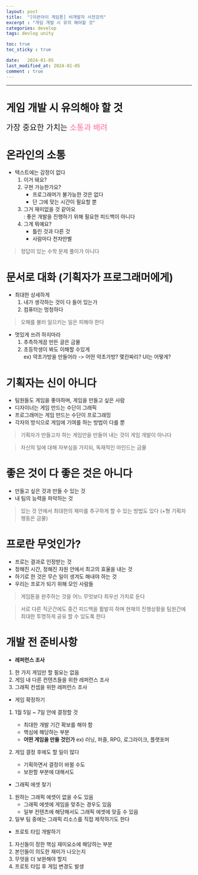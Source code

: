 ```yaml
---
layout: post
title:  "[이븐아이 게임톤] 비개발자 사전강의"
excerpt : "개임 개발 시 유의 해야할 것"
categories: develop
tags: devlog unity

toc: true
toc_sticky : true

date:   2024-01-05
last_modified_at: 2024-01-05
comment : true
---
```


---
# 게임 개발 시 유의해야 할 것

<span style = "font-size:150%"> 가장 중요한 가치는 <span style="color:#FF6495ED"> 소통과 배려</span></span>

# 온라인의 소통
 - 텍스트에는 감정이 없다
    1) 이거 돼요?  
    2) 구현 가능한가요?  
       * 프로그래머가 불가능한 것은 없다  
       * 단 그에 맞는 시간이 필요할 뿐  
    3) 그거 재미없을 것 같아요  
      : 좋은 개발을 진행하기 위해 필요한 피드백이 아니다  
    4) 그게 뭐예요?  
       * 틀린 것과 다른 것  
       * 사람마다 천차만별  

 > 정답이 있는 수학 문제 풀이가 아니다

# 문서로 대화 (기획자가 프로그래머에게)
 - 최대한 상세하게  
    1) 내가 생각하는 것이 다 들어 있는가  
    2) 컴퓨터는 멍청하다  
 > 오해를 불러 일으키는 일은 피해야 한다  
 - 멋있게 쓰려 하지마라  
    1) 추측하게끔 만든 글은 금물  
    2) 초등학생이 봐도 이해할 수있게  
    ex) 약초가방을 만들어라 -> 어떤 약초가방? 몇칸짜리? UI는 어떻게?  

# 기획자는 신이 아니다  
 - 팀원들도 게임을 좋아하며, 게임을 만들고 싶은 사람  
 - 디자이너는 게임 만드는 수단이 그래픽  
 - 프로그래머는 게임 만드는 수단이 프로그래밍  
 - 각자의 방식으로 게임에 기여를 하는 방법이 다를 뿐  

 > 기획자가 만들고자 하는 게임만을 만들어 내는 것이 게임 개발이 아니다  

 > 자신의 일에 대해 자부심을 가지되, 독재적인 마인드는 금물

# 좋은 것이 다 좋은 것은 아니다
 - 만들고 싶은 것과 만들 수 있는 것
 - 내 팀의 능력을 파악하는 것  

 > 있는 것 안에서 최대한의 재미를 추구하게 할 수 있는 방법도 있다 (+형 기획자 행동은 금물)

# 프로란 무엇인가?
 - 프로는 결과로 인정받는 것
 - 정해진 시간, 정해진 자원 안에서 최고의 효율을 내는 것
 - 하기로 한 것은 무슨 일이 생겨도 해내야 하는 것
 - 우리는 프로가 되기 위해 모인 사람들

 > 게임톤을 완주하는 것을 어느 무엇보다 최우선 가치로 둔다  

 > 서로 다른 직군간에도 중간 피드백을 활발히 하며 현재의 진행상황을 팀원간에 최대한 투명하게 공유 할 수 있도록 한다

# 개발 전 준비사항
 - __레퍼런스 조사__  
  1) 한 가지 게임만 할 필요는 없음  
  2) 게임 내 다른 컨텐츠들을 위한 레퍼런스 조사  
  3) 그래픽 컨셉을 위한 레퍼런스 조사  

 - 게임 확정하기  
  1) 1월 5일 ~ 7일 안에 결정할 것  
     * 최대한 개발 기간 확보를 해야 함  
     * 핵심에 해당하는 부분  
     * __어떤 게임을 만들 것인가__  ex) 러닝, 퍼즐, RPG, 로그라이크, 플랫포머  

  2) 게임 결정 후에도 할 일이 많다  
     * 기획하면서 결정이 바뀔 수도  
     * 보완할 부분에 대해서도  

 - 그래픽 에셋 찾기  
  1) 원하는 그래픽 에셋이 없을 수도 있음  
     * 그래픽 에셋에 게임을 맞추는 경우도 있음  
     * 일부 컨텐츠에 해당해서도 그래픽 에셋에 맞출 수 있음  
  2) 일부 팀 중에는 그래픽 리소스를 직접 제작하기도 한다  

 - 프로토 타입 개발하기  
  1) 자신들이 정한 핵심 재미요소에 해당하는 부분  
  2) 본인들이 의도한 재미가 나오는지  
  3) 무엇을 더 보완해야 할지  
  4) 프로토 타입 후 게임 변경도 발생

